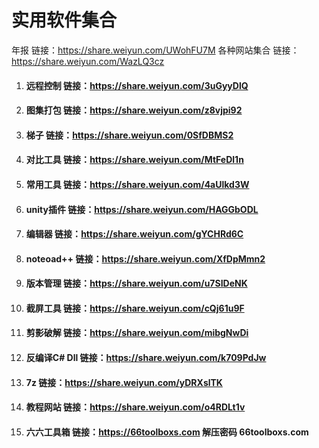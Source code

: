 # 实用软件集合

年报 链接：https://share.weiyun.com/UWohFU7M
各种网站集合 链接：https://share.weiyun.com/WazLQ3cz  

1. #### 远程控制 链接：https://share.weiyun.com/3uGyyDlQ

2. #### 图集打包 链接：https://share.weiyun.com/z8vjpi92

3. #### 梯子 链接：https://share.weiyun.com/0SfDBMS2

4. #### 对比工具 链接：https://share.weiyun.com/MtFeDl1n

5. #### 常用工具 链接：https://share.weiyun.com/4aUlkd3W

6. #### unity插件 链接：https://share.weiyun.com/HAGGbODL

7. #### 编辑器 链接：https://share.weiyun.com/gYCHRd6C

8. #### noteoad++ 链接：https://share.weiyun.com/XfDpMmn2

9. #### 版本管理 链接：https://share.weiyun.com/u7SIDeNK

10. #### 截屏工具 链接：https://share.weiyun.com/cQj61u9F

11. #### 剪影破解 链接：https://share.weiyun.com/mibgNwDi

12. #### 反编译C# Dll 链接：https://share.weiyun.com/k709PdJw

13. #### 7z 链接：https://share.weiyun.com/yDRXslTK

14. #### 教程网站 链接：https://share.weiyun.com/o4RDLt1v 

15. #### 六六工具箱 链接：https://66toolboxs.com 解压密码 66toolboxs.com

